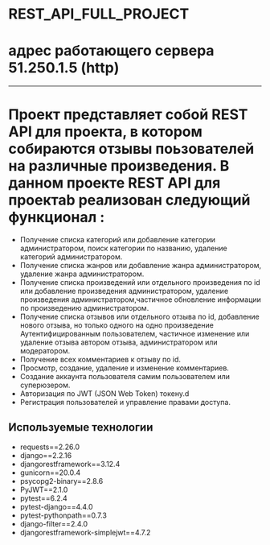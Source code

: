 # REST_API_FULL_PROJECT

# адрес работающего сервера 51.250.1.5 (http)
___________________________________________________________________________________________________________________________________________________

Проект представляет собой REST API для проекта, в котором собираются отзывы поьзователей на различные произведения.
В данном проекте REST API для проектаb реализован следующий функционал :
=======
* Получение списка категорий или добавление категории администратором, поиск категории по названию, удаление категорий администратором.
* Получение списка  жанров или добавление жанра администратором, удаление жанра администратором.
* Получение списка произведений или отдельного произведения по id или добавление произведения администратором, удаление произведения администратором,частичное обновление информации по произведению администратором.
* Получение списка отзывов или отдельного отзыва по id, добавление нового отзыва, но только одного на одно произведение Аутентифицированным пользователем, частичное изменение или удаление отзыва автором отзыва, администратором или модератором.
* Получение всех комментариев к отзыву по id.
* Просмотр, создание, удаление и изменение комментариев.
* Создание аккаунта пользователя самим пользователем или суперюзером.
* Авторизация по JWT (JSON Web Token) токену.d
* Регистрация пользователей и управление правами доступа.
  
## Используемые технологии
* requests==2.26.0
* django==2.2.16
* djangorestframework==3.12.4
* gunicorn==20.0.4
* psycopg2-binary==2.8.6
* PyJWT==2.1.0
* pytest==6.2.4
* pytest-django==4.4.0
* pytest-pythonpath==0.7.3
* django-filter==2.4.0
* djangorestframework-simplejwt==4.7.2
